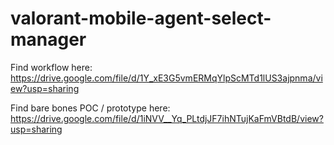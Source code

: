# valorant-mobile-agent-select-manager

Find workflow here:
https://drive.google.com/file/d/1Y_xE3G5vmERMqYlpScMTd1lUS3ajpnma/view?usp=sharing

Find bare bones POC / prototype here:
https://drive.google.com/file/d/1iNVV__Yq_PLtdjJF7ihNTujKaFmVBtdB/view?usp=sharing
